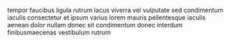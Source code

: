tempor faucibus ligula rutrum lacus viverra vel vulputate sed condimentum
iaculis consectetur et ipsum varius lorem mauris pellentesque iaculis aenean
dolor nullam donec sit condimentum donec interdum finibusmaecenas vestibulum
rutrum